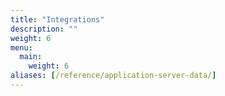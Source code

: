 ```yaml
---
title: "Integrations"
description: ""
weight: 6
menu:
  main:
    weight: 6
aliases: [/reference/application-server-data/]
---
```

